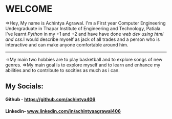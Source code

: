 # WELCOME 
=>Hey, 
My name is Achintya Agrawal. 
I'm a First year Computer Engineering Undergraduate in Thapar Institute of Engineering and Technology, Patiala. I've learnt *Python* in my +1 and +2 and have have done *web dev using html and css*.I would describe myself as  jack of all trades and a person who is interactive and can make anyone comfortable around him. 
*****************
=>My main two hobbies are to play basketball and to explore songs of new genres.
=>My main goal is to explore myself and to learn and enhance my abilities and to contribute to socities as much as i can.

## My Socials:
#### Github -  **https://github.com/achintya406**

#### Linkedin- **www.linkedin.com/in/achintyaagrawal406**

